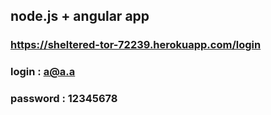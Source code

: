 ## node.js + angular app
### https://sheltered-tor-72239.herokuapp.com/login
### login : a@a.a
### password : 12345678
